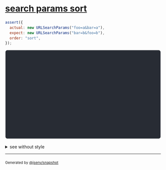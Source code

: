 # [search params sort](../../url_search_params.test.js#L47)

```js
assert({
  actual: new URLSearchParams("foo=a&bar=a"),
  expect: new URLSearchParams("bar=b&foo=b"),
  order: "sort",
});
```

![img](throw.svg)

<details>
  <summary>see without style</summary>

```console
AssertionError: actual and expect are different

actual: URLSearchParams(
  "bar" => [
    "a",
  ],
  "foo" => [
    "a",
  ],
)
expect: URLSearchParams(
  "bar" => [
    "b",
  ],
  "foo" => [
    "b",
  ],
)
```

</details>

---

<sub>
  Generated by <a href="https://github.com/jsenv/core/tree/main/packages/independent/snapshot">@jsenv/snapshot</a>
</sub>